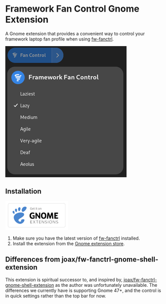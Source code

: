 # Framework Fan Control Gnome Extension

A Gnome extension that provides a convenient way to control your framework laptop fan profile when using [fw-fanctrl](https://github.com/TamtamHero/fw-fanctrl).

![screenshot of the extension with it's dropdown in quick settings showing the fan profile names](./.github/example.png)

## Installation

<!-- Badge by Andy Holmes https://github.com/andyholmes/gnome-shell-extensions-badge -->

[<img src="./.github/gnome-extensions.svg" height="92px" alt="get it on gnome extension store" />](https://extensions.gnome.org/extension/7864/framework-fan-control/)

1. Make sure you have the latest version of
   [fw-fanctrl](https://github.com/TamtamHero/fw-fanctrl) installed.
2. Install the extension from the [Gnome extension store](https://github.com/ghostdevv/fw-fanctrl-revived-gnome-shell-extension).

## Differences from joax/fw-fanctrl-gnome-shell-extension

This extension is spiritual successor to, and inspired by,
[joax/fw-fanctrl-gnome-shell-extension](https://github.com/joax/fw-fanctrl-gnome-shell-extension)
as the author was unfortunately unavailable. The differences we currently have
is supporting Gnome 47+, and the control is in quick settings rather than the
top bar for now.
